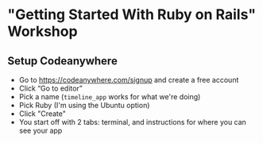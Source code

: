 # "Getting Started With Ruby on Rails" Workshop
## Setup Codeanywhere
- Go to https://codeanywhere.com/signup and create a free account
- Click “Go to editor”
- Pick a name (`timeline_app` works for what we're doing)
- Pick Ruby (I'm using the Ubuntu option)
- Click "Create"
- You start off with 2 tabs: terminal, and instructions for where you can see your app
